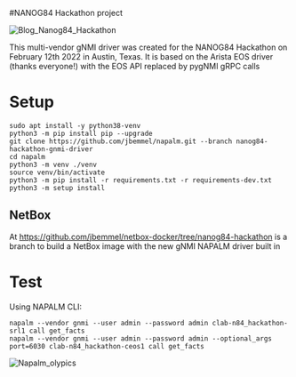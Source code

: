 #NANOG84 Hackathon project

![Blog_Nanog84_Hackathon](https://user-images.githubusercontent.com/2031627/153724164-65441a81-5684-4ed7-96ee-54980790a962.png)

This multi-vendor gNMI driver was created for the NANOG84 Hackathon on February 12th 2022 in Austin, Texas.
It is based on the Arista EOS driver (thanks everyone!) with the EOS API replaced by pygNMI gRPC calls

# Setup

```
sudo apt install -y python38-venv
python3 -m pip install pip --upgrade
git clone https://github.com/jbemmel/napalm.git --branch nanog84-hackathon-gnmi-driver
cd napalm
python3 -m venv ./venv
source venv/bin/activate
python3 -m pip install -r requirements.txt -r requirements-dev.txt
python3 -m setup install
```

## NetBox
At https://github.com/jbemmel/netbox-docker/tree/nanog84-hackathon is a branch to build a NetBox image with the new gNMI NAPALM driver built in

# Test
Using NAPALM CLI:
```
napalm --vendor gnmi --user admin --password admin clab-n84_hackathon-srl1 call get_facts
napalm --vendor gnmi --user admin --password admin --optional_args port=6030 clab-n84_hackathon-ceos1 call get_facts
```

![Napalm_olypics](https://user-images.githubusercontent.com/2031627/153724175-69f9fcd0-bcbe-49e5-8676-89de32c1f9b3.png)
